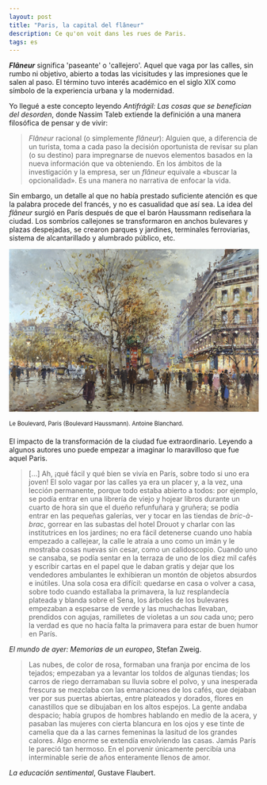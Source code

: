 ```yaml
---
layout: post
title: "Paris, la capital del flâneur"
description: Ce qu'on voit dans les rues de Paris.
tags: es
---
```


***Flâneur*** significa 'paseante' o 'callejero'. Aquel que vaga por las
calles, sin rumbo ni objetivo, abierto a todas las vicisitudes y las
impresiones que le salen al paso. El término tuvo interés académico en el siglo
XIX como símbolo de la experiencia urbana y la modernidad.

Yo llegué a este concepto leyendo *Antifrágil: Las cosas que se benefician del
desorden*, donde Nassim Taleb extiende la definición a una manera filosófica de
pensar y de vivir:

> *Flâneur* racional (o simplemente *flâneur*): Alguien que, a diferencia de un
> turista, toma a cada paso la decisión oportunista de revisar su plan (o su
> destino) para impregnarse de nuevos elementos basados en la nueva información
> que va obteniendo. En los ámbitos de la investigación y la empresa, ser un
> *flâneur* equivale a «buscar la opcionalidad». Es una manera no narrativa de
> enfocar la vida.

Sin embargo, un detalle al que no había prestado suficiente atención es que la
palabra procede del francés, y no es casualidad que así sea. La idea del
*flâneur* surgió en París después de que el barón Haussmann rediseñara la
ciudad. Los sombríos callejones se transformaron en anchos bulevares y plazas
despejadas, se crearon parques y jardines, terminales ferroviarias, sistema de
alcantarillado y alumbrado público, etc.

![Boulevard Haussmann. Antoine Blanchard][1]

<sup>Le Boulevard, Paris (Boulevard Haussmann). Antoine Blanchard.</sup>


El impacto de la transformación de la ciudad fue extraordinario. Leyendo a
algunos autores uno puede empezar a imaginar lo maravilloso que fue aquel
Paris.


> [...] Ah, ¡qué fácil y qué bien se vivía en París, sobre todo si uno era joven! El
> solo vagar por las calles ya era un placer y, a la vez, una lección permanente,
> porque todo estaba abierto a todos: por ejemplo, se podía entrar en una
> librería de viejo y hojear libros durante un cuarto de hora sin que el dueño
> refunfuñara y gruñera; se podía entrar en las pequeñas galerías, ver y tocar en
> las tiendas de *bric-à-brac*, gorrear en las subastas del hotel Drouot y charlar
> con las institutrices en los jardines; no era fácil detenerse cuando uno había
> empezado a callejear, la calle le atraía a uno como un imán y le mostraba cosas
> nuevas sin cesar, como un calidoscopio. Cuando uno se cansaba, se podía sentar
> en la terraza de uno de los diez mil cafés y escribir cartas en el papel que le
> daban gratis y dejar que los vendedores ambulantes le exhibieran un montón de
> objetos absurdos e inútiles. Una sola cosa era difícil: quedarse en casa o
> volver a casa, sobre todo cuando estallaba la primavera, la luz resplandecía
> plateada y blanda sobre el Sena, los árboles de los bulevares empezaban a
> espesarse de verde y las muchachas llevaban, prendidos con agujas, ramilletes
> de violetas a un *sou* cada uno; pero la verdad es que no hacía falta la
> primavera para estar de buen humor en París.

*El mundo de ayer: Memorias de un europeo*, Stefan Zweig.


> Las nubes, de color de rosa, formaban una franja por encima de los tejados;
> empezaban ya a levantar los toldos de algunas tiendas; los carros de riego
> derramaban su lluvia sobre el polvo, y una inesperada frescura se mezclaba
> con las emanaciones de los cafés, que dejaban ver por sus puertas abiertas,
> entre plateados y dorados, flores en canastillos que se dibujaban en los
> altos espejos. La gente andaba despacio; había grupos de hombres hablando en
> medio de la acera, y pasaban las mujeres con cierta blancura en los ojos y
> ese tinte de camelia que da a las carnes femeninas la lasitud de los grandes
> calores. Algo enorme se extendía envolviendo las casas. Jamás París le
> pareció tan hermoso. En el porvenir únicamente percibía una interminable
> serie de años enteramente llenos de amor.

*La educación sentimental*, Gustave Flaubert.


[1]: /assets/images/posts/boulevard-haussmann-antoine-blanchard.png
